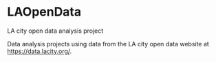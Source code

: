 LAOpenData
==========

LA city open data analysis project

Data analysis projects using data from the LA city open data website at https://data.lacity.org/.
